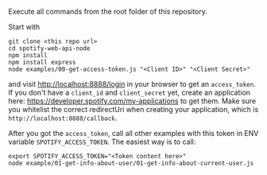 Execute all commands from the root folder of this repository.

Start with

    git clone <this repo url>
    cd spotify-web-api-node
    npm install
    npm install express
    node examples/00-get-access-token.js "<Client ID>" "<Client Secret>"

and visit <http://localhost:8888/login> in your browser to get an `access_token`.  
If you don't have a `client_id` and `client_secret` yet, create an application here: <https://developer.spotify.com/my-applications> to get them. Make sure you whitelist the correct redirectUri when creating your application, which is `http://localhost:8888/callback`.

After you got the `access_token`, call all other examples with this token in ENV variable `SPOTIFY_ACCESS_TOKEN`. The easiest way is to call:

    export SPOTIFY_ACCESS_TOKEN="<Token content here>"
    node example/01-get-info-about-user/01-get-info-about-current-user.js
